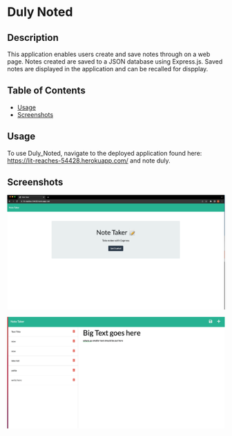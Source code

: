 # Duly Noted

## Description  
This application enables users create and save notes through on a web page. Notes created are saved to a JSON database using Express.js. Saved notes are displayed in the application and can be recalled for dispplay.

## Table of Contents
* [Usage](#usage)
* [Screenshots](#screenshots)

## Usage
To use Duly_Noted, navigate to the deployed application found here: https://lit-reaches-54428.herokuapp.com/ and note duly.

## Screenshots

![Landing Page](./public/assets/images/LandingPageScreenshot.png)

![Note Page](./public/assets/images/NotePageScreenshot.png)